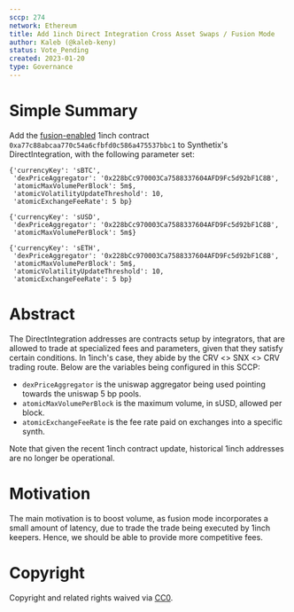 ```yaml
---
sccp: 274
network: Ethereum
title: Add 1inch Direct Integration Cross Asset Swaps / Fusion Mode
author: Kaleb (@kaleb-keny)
status: Vote_Pending
created: 2023-01-20
type: Governance
---
```


# Simple Summary

Add the [fusion-enabled](https://1inch.io/fusion/) 1inch contract `0xa77c88abcaa770c54a6cfbfd0c586a475537bbc1` to Synthetix's DirectIntegration, with the following parameter set:

```
{'currencyKey': 'sBTC',
 'dexPriceAggregator': '0x228bCc970003Ca7588337604AFD9Fc5d92bF1C8B',
 'atomicMaxVolumePerBlock': 5m$,
 'atomicVolatilityUpdateThreshold': 10,
 'atomicExchangeFeeRate': 5 bp}

{'currencyKey': 'sUSD',
 'dexPriceAggregator': '0x228bCc970003Ca7588337604AFD9Fc5d92bF1C8B',
 'atomicMaxVolumePerBlock': 5m$}

{'currencyKey': 'sETH',
 'dexPriceAggregator': '0x228bCc970003Ca7588337604AFD9Fc5d92bF1C8B',
 'atomicMaxVolumePerBlock': 5m$,
 'atomicVolatilityUpdateThreshold': 10,
 'atomicExchangeFeeRate': 5 bp}
```

# Abstract

The DirectIntegration addresses are contracts setup by integrators, that are allowed to trade at specialized fees and parameters, given that they satisfy certain conditions. In 1inch's case, they abide by the CRV <> SNX <> CRV trading route. Below are the variables being configured in this SCCP:

- `dexPriceAggregator` is the uniswap aggregator being used pointing towards the uniswap 5 bp pools.
- `atomicMaxVolumePerBlock` is the maximum volume, in sUSD, allowed per block.
- `atomicExchangeFeeRate` is the fee rate paid on exchanges into a specific synth.

Note that given the recent 1inch contract update, historical 1inch addresses are no longer be operational. 

# Motivation

The main motivation is to boost volume, as fusion mode incorporates a small amount of latency, due to trade the trade being executed by 1inch keepers. Hence, we should be able to provide more competitive fees.

# Copyright

Copyright and related rights waived via [CC0](https://creativecommons.org/publicdomain/zero/1.0/).
